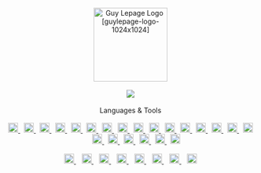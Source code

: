 <br/>
<div align="center">
  <a href="https://guylepage.com">
    <picture>
      <source 
        media="(prefers-color-scheme: dark)" 
        srcset="https://user-images.githubusercontent.com/1711854/227265277-3e002be4-faef-4f63-8508-c4f67daccee4.png" width="150" alt="Guy Lepage Logo [guylepage-logo-rev-1024x1024]">
      <img src="https://user-images.githubusercontent.com/1711854/228915760-dc8b1adc-bd36-4863-8acc-56db046e73b1.png" width="150" alt="Guy Lepage Logo [guylepage-logo-1024x1024]">
    </picture>
  </a>
</div>
<br/>
<div align="center">
  <picture>
    <source media="(prefers-color-scheme: dark)" 
      srcset="https://github-readme-stats-guylepage3.vercel.app/api?username=guylepage3&show_icons=false&bg_color=000000&title_color=ffffff&icon_color=ffffff&text_color=ffffff&hide_border=true&border_color=31363c&count_private=true&include_all_commits=true&hide=contribs&custom_title=GitHub%20Stats&hide_title=true&ring_color=ffffff&card_width=290">
    <img src="https://github-readme-stats-guylepage3.vercel.app/api?username=guylepage3&show_icons=false&bg_color=1f6feb&title_color=ffffff&icon_color=ffffff&text_color=ffffff&hide_border=true&border_color=d1d7dd&count_private=true&include_all_commits=true&hide=contribs&custom_title=GitHub%20Statshide_title=true&ring_color=ffffff&card_width=290">
  </picture>
</div>
<br/>
<div align="center">
  Languages & Tools
</div>
<br/>
<div align="center" style="display: inline_block">
  <a href="https://developer.mozilla.org/en-US/docs/Learn/Getting_started_with_the_web/JavaScript_basics" target="_blank">
    <picture>
      <source 
        media="(prefers-color-scheme: dark)" 
        srcset="https://ico.vercel.app/javascript/ffffff" width="20px">
      <img src="https://ico.vercel.app/javascript/1f6feb" width="20px">
    </picture>
  </a>
  &nbsp;
  <a href="https://www.typescriptlang.org/" target="_blank">
    <picture>
      <source 
        media="(prefers-color-scheme: dark)" 
        srcset="https://ico.vercel.app/typescript/ffffff" width="20px">
      <img src="https://ico.vercel.app/typescript/1f6feb" width="20px">
    </picture>
  </a>
  &nbsp;
  <a href="https://nextjs.org/" target="_blank">
    <picture>
      <source 
        media="(prefers-color-scheme: dark)" 
        srcset="https://ico.vercel.app/nextdotjs/ffffff"  width="20px">
      <img src="https://ico.vercel.app/nextdotjs/1f6feb"  width="20px">
    </picture>
  </a>
  &nbsp;
  <a href="https://react.dev/" target="_blank">
    <picture>
      <source 
        media="(prefers-color-scheme: dark)" 
        srcset="https://ico.vercel.app/react/ffffff"  width="20px">
      <img src="https://ico.vercel.app/react/1f6feb"  width="20px">
    </picture>
  </a>
  &nbsp;
  <a href="https://nodejs.org/" target="_blank">
    <picture>
      <source 
        media="(prefers-color-scheme: dark)" 
        srcset="https://ico.vercel.app/nodedotjs/ffffff"  width="20px">
      <img src="https://ico.vercel.app/nodedotjs/1f6feb"  width="20px">
    </picture>
  </a>
  &nbsp;
  <a href="https://developer.mozilla.org/en-US/docs/Glossary/HTML5" target="_blank">
    <picture>
      <source 
        media="(prefers-color-scheme: dark)" 
        srcset="https://ico.vercel.app/html5/ffffff"  width="20px">
      <img src="https://ico.vercel.app/html5/1f6feb"  width="20px">
    </picture>
  </a>
  &nbsp;
  <a href="https://github.com/css-modules/css-modules" target="_blank">
    <picture>
      <source 
        media="(prefers-color-scheme: dark)" 
        srcset="https://ico.vercel.app/cssmodules/ffffff"  width="20px">
      <img src="https://ico.vercel.app/cssmodules/1f6feb"  width="20px">
    </picture>
  </a>
  &nbsp;
  <a href="https://postcss.org/" target="_blank">
    <picture>
      <source 
        media="(prefers-color-scheme: dark)" 
        srcset="https://ico.vercel.app/postcss/ffffff"  width="20px">
      <img src="https://ico.vercel.app/postcss/1f6feb"  width="20px">
    </picture>
  </a>
  &nbsp;
  <a href="https://github.com/postcss/autoprefixer" target="_blank">
    <picture>
      <source 
        media="(prefers-color-scheme: dark)" 
        srcset="https://ico.vercel.app/autoprefixer/ffffff"  width="20px">
      <img src="https://ico.vercel.app/autoprefixer/1f6feb"  width="20px">
    </picture>
  </a>
  &nbsp;
  <a href="https://developer.mozilla.org/en-US/docs/Web/CSS" target="_blank">
    <picture>
      <source 
        media="(prefers-color-scheme: dark)" 
        srcset="https://ico.vercel.app/css3/ffffff"  width="20px">
      <img src="https://ico.vercel.app/css3/1f6feb"  width="20px">
    </picture>
  </a>
  &nbsp;
  <a href="https://tailwindcss.com/" target="_blank">
    <picture>
      <source 
        media="(prefers-color-scheme: dark)" 
        srcset="https://ico.vercel.app/tailwindcss/ffffff"  width="20px">
      <img src="https://ico.vercel.app/tailwindcss/1f6feb"  width="20px">
    </picture>
  </a>
  &nbsp;
  <a href="https://vercel.com/" target="_blank">
    <picture>
      <source 
        media="(prefers-color-scheme: dark)" 
        srcset="https://ico.vercel.app/vercel/ffffff"  width="20px">
      <img src="https://ico.vercel.app/vercel/1f6feb"  width="20px">
    </picture>
  </a>
  &nbsp;
  <a href="https://pnpm.io/" target="_blank">
    <picture>
      <source 
        media="(prefers-color-scheme: dark)" 
        srcset="https://ico.vercel.app/pnpm/ffffff"  width="20px">
      <img src="https://ico.vercel.app/pnpm/1f6feb"  width="20px">
    </picture>
  </a>
  &nbsp;
  <a href="https://git-scm.com/" target="_blank">
    <picture>
      <source 
        media="(prefers-color-scheme: dark)" 
        srcset="https://ico.vercel.app/git/ffffff"  width="20px">
      <img src="https://ico.vercel.app/git/1f6feb"  width="20px">
    </picture>
  </a>
  &nbsp;
  <a href="#" target="_blank">
    <picture>
      <source 
        media="(prefers-color-scheme: dark)" 
        srcset="https://ico.vercel.app/visualstudiocode/ffffff"  width="20px">
      <img src="https://ico.vercel.app/visualstudiocode/1f6feb"  width="20px">
    </picture>
  </a>
  &nbsp;
  <a href="https://stackshare.io/guylepage33/guylepage-com" target="_blank">
    <picture>
      <source 
        media="(prefers-color-scheme: dark)" 
        srcset="https://ico.vercel.app/stackshare/ffffff"  width="20px">
      <img src="https://ico.vercel.app/stackshare/1f6feb"  width="20px">
    </picture>
  </a>
  &nbsp;&nbsp;&nbsp;&nbsp;&nbsp;
  <a href="#" target="_blank">
    <picture>
      <source 
        media="(prefers-color-scheme: dark)" 
        srcset="https://ico.vercel.app/apple/ffffff"  width="20px">
      <img src="https://ico.vercel.app/apple/1f6feb"  width="20px">
    </picture>
  </a>
  &nbsp;
  <a href="#" target="_blank">
    <picture>
      <source 
        media="(prefers-color-scheme: dark)" 
        srcset="https://ico.vercel.app/figma/ffffff"  width="20px">
      <img src="https://ico.vercel.app/figma/1f6feb"  width="20px">
    </picture>
  </a>
  &nbsp;
  <a href="#" target="_blank">
    <picture>
      <source 
        media="(prefers-color-scheme: dark)" 
        srcset="https://ico.vercel.app/adobeindesign/ffffff"  width="20px">
      <img src="https://ico.vercel.app/adobeindesign/1f6feb"  width="20px">
    </picture>
  </a>
  &nbsp;
  <a href="#" target="_blank">
    <picture>
      <source 
        media="(prefers-color-scheme: dark)" 
        srcset="https://ico.vercel.app/adobeillustrator/ffffff"  width="20px">
      <img src="https://ico.vercel.app/adobeillustrator/1f6feb"  width="20px">
    </picture>
  </a>
  &nbsp;
  <a href="#" target="_blank">
    <picture>
      <source 
        media="(prefers-color-scheme: dark)" 
        srcset="https://ico.vercel.app/adobephotoshop/ffffff"  width="20px">
      <img src="https://ico.vercel.app/adobephotoshop/1f6feb"  width="20px">
    </picture>
  </a>
  &nbsp;
  <a href="#" target="_blank">
    <picture>
      <source 
        media="(prefers-color-scheme: dark)" 
        srcset="https://ico.vercel.app/autodesk/ffffff"  width="20px">
      <img src="https://ico.vercel.app/autodesk/1f6feb"  width="20px">
    </picture>
  </a>
</div>
  <br/>
<div align="center">
  <a href="https://twitter.com/guylepage3" target="_blank">
    <picture>
      <source 
        media="(prefers-color-scheme: dark)" 
        srcset="https://ico.vercel.app/twitter/ffffff"  width="20px">
      <img src="https://ico.vercel.app/twitter/1f6feb"  width="20px">
    </picture>
  </a>
  &nbsp;&nbsp;
  <a href="https://www.linkedin.com/in/guylepage/" target="_blank">
    <picture>
      <source 
        media="(prefers-color-scheme: dark)" 
        srcset="https://ico.vercel.app/linkedin/ffffff"  width="20px">
      <img src="https://ico.vercel.app/linkedin/1f6feb"  width="20px">
    </picture>
  </a>
  &nbsp;&nbsp;
  <a href="https://github.com/guylepage3" target="_blank">
    <picture>
      <source 
        media="(prefers-color-scheme: dark)" 
        srcset="https://ico.vercel.app/github/ffffff"  width="20px">
      <img src="https://ico.vercel.app/github/1f6feb"  width="20px">
    </picture>
  </a>
  &nbsp;&nbsp;
  <a href="#" target="_blank">
    <picture>
      <source 
        media="(prefers-color-scheme: dark)" 
        srcset="https://ico.vercel.app/bitcoin/ffffff"  width="20px">
      <img src="https://ico.vercel.app/bitcoin/1f6feb"  width="20px">
    </picture>
  </a>
  &nbsp;&nbsp;
  <a href="#" target="_blank">
    <picture>
      <source 
        media="(prefers-color-scheme: dark)" 
        srcset="https://ico.vercel.app/behance/ffffff"  width="20px">
      <img src="https://ico.vercel.app/behance/1f6feb"  width="20px">
    </picture>
  </a>
  &nbsp;&nbsp;
  <a href="#" target="_blank">
    <picture>
      <source 
        media="(prefers-color-scheme: dark)" 
        srcset="https://ico.vercel.app/dribbble/ffffff"  width="20px">
      <img src="https://ico.vercel.app/dribbble/1f6feb"  width="20px">
    </picture>
  </a>
  &nbsp;&nbsp;
  <a href="https://goodreads.com/guylepage3" target="_blank">
    <picture>
      <source 
        media="(prefers-color-scheme: dark)" 
        srcset="https://ico.vercel.app/goodreads/ffffff"  width="20px">
      <img src="https://ico.vercel.app/goodreads/1f6feb"  width="20px">
    </picture>
  </a>
  &nbsp;&nbsp;
  <a href="https://www.buymeacoffee.com/guylepage3" target="_blank">
    <picture>
      <source 
        media="(prefers-color-scheme: dark)" 
        srcset="https://ico.vercel.app/buymeacoffee/ffffff"  width="20px">
      <img src="https://ico.vercel.app/buymeacoffee/1f6feb"  width="20px">
    </picture>
  </a>
</div>
